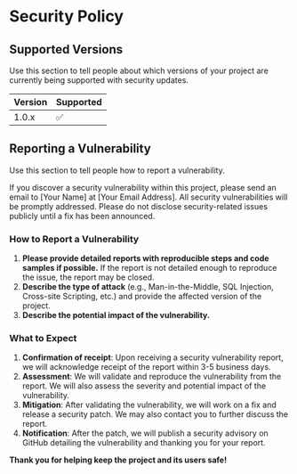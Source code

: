 # Security Policy

## Supported Versions

Use this section to tell people about which versions of your project are currently being supported with security updates.

| Version | Supported          |
| ------- | ------------------ |
| 1.0.x   | :white_check_mark: |

## Reporting a Vulnerability

Use this section to tell people how to report a vulnerability.

If you discover a security vulnerability within this project, please send an email to [Your Name] at [Your Email Address]. All security vulnerabilities will be promptly addressed. Please do not disclose security-related issues publicly until a fix has been announced.

### How to Report a Vulnerability

1. **Please provide detailed reports with reproducible steps and code samples if possible.** If the report is not detailed enough to reproduce the issue, the report may be closed.
2. **Describe the type of attack** (e.g., Man-in-the-Middle, SQL Injection, Cross-site Scripting, etc.) and provide the affected version of the project.
3. **Describe the potential impact of the vulnerability.**

### What to Expect

1. **Confirmation of receipt**: Upon receiving a security vulnerability report, we will acknowledge receipt of the report within 3-5 business days.
2. **Assessment**: We will validate and reproduce the vulnerability from the report. We will also assess the severity and potential impact of the vulnerability.
3. **Mitigation**: After validating the vulnerability, we will work on a fix and release a security patch. We may also contact you to further discuss the report.
4. **Notification**: After the patch, we will publish a security advisory on GitHub detailing the vulnerability and thanking you for your report.

**Thank you for helping keep the project and its users safe!**
